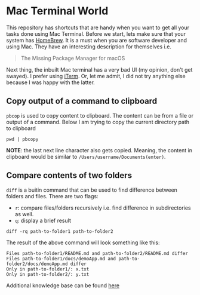 # Mac Terminal World
This repository has shortcuts that are handy when you want to get all your tasks done using Mac Terminal.
Before we start, lets make sure that your system has [HomeBrew](https://brew.sh/). It is a must when you are software developer and using Mac. They have an interesting description for themselves i.e. 
> The Missing Package Manager for macOS

Next thing, the inbuilt Mac terminal has a very bad UI (my opinion, don't get swayed). I prefer using 
[iTerm](https://iterm2.com/). Or, let me admit, I did not try anything else because I was happy with the latter.

## Copy output of a command to clipboard
`pbcop` is used to copy content to clipboard. The content can be from a file or output of a command. 
Below I am trying to copy the current directory path to clipboard
```shell
pwd | pbcopy
```
**NOTE**: the last next line character also gets copied. Meaning, the content in clipboard would be similar to `/Users/username/Documents(enter)`.


## Compare contents of two folders
`diff` is a buitin command that can be used to find difference between folders and files. There are two flags:
* `r`: compare files/folders recursively i.e. find difference in subdirectories as well. 
* `q`: display a brief result
```shell
diff -rq path-to-folder1 path-to-folder2
```
The result of the above command will look something like this:
```shell
Files path-to-folder1/README.md and path-to-folder2/README.md differ
Files path-to-folder1/docs/demoApp.md and path-to-folder2/docs/demoApp.md differ
Only in path-to-folder1/: x.txt
Only in path-to-folder2/: y.txt

```
Additional knowledge base can be found [here](https://www.macworld.com/article/1132219/termfoldercomp.html)
